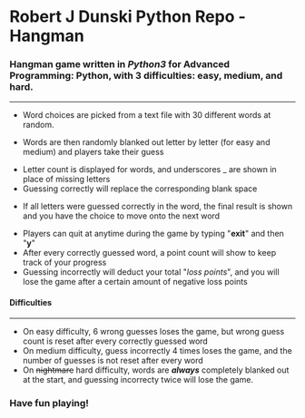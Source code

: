 # Robert J Dunski Python Repo - Hangman

### Hangman game written in *Python3* for Advanced Programming: Python, with 3 difficulties: **easy**, **medium**, and **hard**. 
------
+ Word choices are picked from a text file with 30 different words at random. 
 - Words are then randomly blanked out letter by letter (for easy and medium) and players take their guess
+ Letter count is displayed for words, and underscores _ are shown in place of missing letters
+ Guessing correctly will replace the corresponding blank space
 - If all letters were guessed correctly in the word, the final result is shown and you have the choice to move onto the next word
+ Players can quit at anytime during the game by typing "**exit**" and then "**y**"
+ After every correctly guessed word, a point count will show to keep track of your progress
+ Guessing incorrectly will deduct your total "*loss points*", and you will lose the game after a certain amount of negative loss points
#### Difficulties
------
+ On easy difficulty, 6 wrong guesses loses the game, but wrong guess count is reset after every correctly guessed word
+ On medium difficulty, guess incorrectly 4 times loses the game, and the number of guesses is not reset after every word
+ On ~~nightmare~~ hard difficulty, words are ***always*** completely blanked out at the start, and guessing incorrecty twice will lose the game.
### **Have fun playing!**


